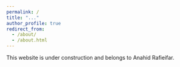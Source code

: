 ```yaml
---
permalink: /
title: "..."
author_profile: true
redirect_from: 
  - /about/
  - /about.html
---
```


This website is under construction and belongs to Anahid Rafieifar.
